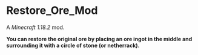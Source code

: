 # Restore_Ore_Mod
A *Minecraft 1.18.2* mod.

**You can restore the original ore by placing an ore ingot in the middle and surrounding it with a circle of stone (or netherrack).**
